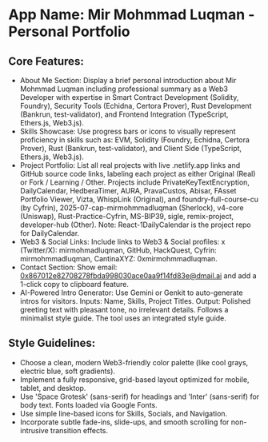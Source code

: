 # **App Name**: Mir Mohmmad Luqman - Personal Portfolio

## Core Features:

- About Me Section: Display a brief personal introduction about Mir Mohmmad Luqman including professional summary as a Web3 Developer with expertise in Smart Contract Development (Solidity, Foundry), Security Tools (Echidna, Certora Prover), Rust Development (Bankrun, test-validator), and Frontend Integration (TypeScript, Ethers.js, Web3.js).
- Skills Showcase: Use progress bars or icons to visually represent proficiency in skills such as: EVM, Solidity (Foundry, Echidna, Certora Prover), Rust (Bankrun, test-validator), and Client Side (TypeScript, Ethers.js, Web3.js).
- Project Portfolio: List all real projects with live .netlify.app links and GitHub source code links, labeling each project as either Original (Real) or Fork / Learning / Other. Projects include PrivateKeyTextEncryption, DailyCalendar, HedberaTimer, AURA, PravaCustos, Abisar, FAsset Portfolio Viewer, Vizta, WhispLink (Original), and foundry-full-course-cu (by Cyfrin), 2025-07-cap-mirmohmmadluqman (Sherlock), v4-core (Uniswap), Rust-Practice-Cyfrin, MS-BIP39, sigle, remix-project, developer-hub (Other). Note: React-1DailyCalendar is the project repo for DailyCalendar.
- Web3 & Social Links: Include links to Web3 & Social profiles: x (Twitter/X): mirmohmadluqman, GitHub, HackQuest, Cyfrin: mirmohmmadluqman, CantinaXYZ: 0xmirmohmmadluqman.
- Contact Section: Show email: 0x867012e82708278fbda998030ace0aa9f14fd83e@dmail.ai and add a 1-click copy to clipboard feature.
- AI-Powered Intro Generator: Use Gemini or Genkit to auto-generate intros for visitors. Inputs: Name, Skills, Project Titles. Output: Polished greeting text with pleasant tone, no irrelevant details. Follows a minimalist style guide. The tool uses an integrated style guide.

## Style Guidelines:

- Choose a clean, modern Web3-friendly color palette (like cool grays, electric blue, soft gradients).
- Implement a fully responsive, grid-based layout optimized for mobile, tablet, and desktop.
- Use 'Space Grotesk' (sans-serif) for headings and 'Inter' (sans-serif) for body text. Fonts loaded via Google Fonts.
- Use simple line-based icons for Skills, Socials, and Navigation.
- Incorporate subtle fade-ins, slide-ups, and smooth scrolling for non-intrusive transition effects.